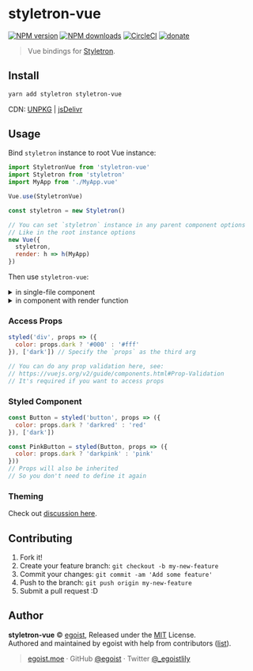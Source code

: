 # styletron-vue

[![NPM version](https://img.shields.io/npm/v/styletron-vue.svg?style=flat)](https://npmjs.com/package/styletron-vue) [![NPM downloads](https://img.shields.io/npm/dm/styletron-vue.svg?style=flat)](https://npmjs.com/package/styletron-vue) [![CircleCI](https://circleci.com/gh/egoist/styletron-vue/tree/master.svg?style=shield)](https://circleci.com/gh/egoist/styletron-vue/tree/master)  [![donate](https://img.shields.io/badge/$-donate-ff69b4.svg?maxAge=2592000&style=flat)](https://github.com/egoist/donate)

> Vue bindings for [Styletron](https://github.com/rtsao/styletron).

## Install

```bash
yarn add styletron styletron-vue
```

CDN: [UNPKG](https://unpkg.com/styletron-vue/dist/) | [jsDelivr](https://cdn.jsdelivr.net/npm/styletron-vue/dist/)

## Usage

Bind `styletron` instance to root Vue instance:

```js
import StyletronVue from 'styletron-vue'
import Styletron from 'styletron'
import MyApp from './MyApp.vue'

Vue.use(StyletronVue)

const styletron = new Styletron()

// You can set `styletron` instance in any parent component options
// Like in the root instance options
new Vue({
  styletron,
  render: h => h(MyApp)
})
```

Then use `styletron-vue`:

<details><summary>in single-file component</summary><br>

```vue
<template>
  <div>
    <styled-button>I am pink</styled-button>
  </div>
</template>

<script>
import { styled } from 'styletron-vue'

const StyledButton = styled('div', {
  color: 'pink'
})

export default {
  components: {
    StyledButton
  }
}
</script>
```
</details>

<details><summary>in component with render function</summary><br>

```js
import { styled } from 'styletron-vue'

const StyledButton = styled('div', {
  color: 'pink'
})

export default {
  render() {
    return <StyledButton>I am pink</StyledButton>
  }
}
```
</details>

### Access Props

```js
styled('div', props => ({
  color: props.dark ? '#000' : '#fff'
}), ['dark']) // Specify the `props` as the third arg

// You can do any prop validation here, see:
// https://vuejs.org/v2/guide/components.html#Prop-Validation
// It's required if you want to access props
```

### Styled Component

```js
const Button = styled('button', props => ({
  color: props.dark ? 'darkred' : 'red'
}), ['dark'])

const PinkButton = styled(Button, props => ({
  color: props.dark ? 'darkpink' : 'pink'
}))
// Props will also be inherited
// So you don't need to define it again
```

### Theming

Check out [discussion here](https://github.com/egoist/styletron-vue/issues/2).

## Contributing

1. Fork it!
2. Create your feature branch: `git checkout -b my-new-feature`
3. Commit your changes: `git commit -am 'Add some feature'`
4. Push to the branch: `git push origin my-new-feature`
5. Submit a pull request :D


## Author

**styletron-vue** © [egoist](https://github.com/egoist), Released under the [MIT](./LICENSE) License.<br>
Authored and maintained by egoist with help from contributors ([list](https://github.com/egoist/styletron-vue/contributors)).

> [egoist.moe](https://egoist.moe) · GitHub [@egoist](https://github.com/egoist) · Twitter [@_egoistlily](https://twitter.com/_egoistlily)
